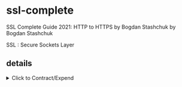 # ssl-complete

SSL Complete Guide 2021: HTTP to HTTPS by Bogdan Stashchuk by Bogdan Stashchuk

SSL : Secure Sockets Layer

## details

<details>
  <summary>Click to Contract/Expend</summary>

### 7. Analyzing traffic using Wireshark

[install Wireshark](https://www.wireshark.org/)

Wireshark is a free and open-source packet analyzer.\
It is used for network troubleshooting, analysis, software and communications protocol development.

```sh
nslookup www.intagram.com

# Server:		192.168.8.1
# Address:	192.168.8.1#53

# Non-authoritative answer:
# www.intagram.com	canonical name = star.c10r.facebook.com.
# Name:	star.c10r.facebook.com
# Address: 157.240.8.18
```

But when I look up from chrome devtool, the IP is different.\
Chrome Devtool > Network > Doc > www.instagram.com > Headers \
\> Remote Address : 157.240.8.174:443

**Filtering on Wireshark**\
`ip.addr == 157.240.8.174`

### 8. TCP/IP stack by example

1. Click one of the packets
   1. Layer1 > TCP (Transmission Control Protocol)
      - Source Port : 61934 (Randomly chosen on my local)
      - Destination Port : 443
      - Flags: 0x002 (SYN) -> Flags: 0x012 (SYN, ACK) -> Flags: 0x010 (ACK)
   2. Layer2 > IP (Internet Protocal Version 4) : It has IP information
      - Source Address: 192.168.8.113
      - Destination Address: 157.240.8.174
   3. Ethernet II () : Hardware; my macaddress to destination router/network device
   4. Data (Frame 75) : Actual data

### 10. Analyzing HTTPS and TLS using Wireshark

TLS : Transport Layer Security

- TLSv1.2 Record Layer: Application Data Protocol: http-over-tls

### 13. Symmetric Key Encryption Algorithms

AES (Advanced Encryption Standard) : Symmetric
RSA (Rivest–Shamir–Adleman) : Asymmetric

DES, 3DES : Obsolete

### 14. Hashing Overview

Bashing Algorithms

- MD5 (message-digest) : 128 bit
- SHA (Secure Hash Algorithm)
  - SHA-1 : 160 bit
  - SHA-256 : 256 bit
  - SHA-512 : 512 bit
- HMAC (keyed-hash message authentication code) : Can be used with MD5 and SHA

</details>
